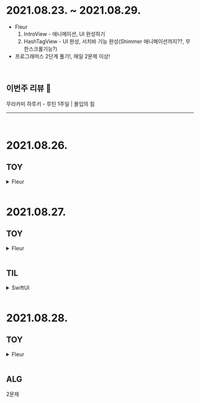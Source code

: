 # 2021.08.23. ~ 2021.08.29.
* Fleur
    1. IntroView - 애니메이션, UI 완성하기
    2. HashTagView - UI 완성, 서치바 기능 완성(Shimmer 애니메이션까지??, 무한스크롤기능?)
* 프로그래머스 2단계 풀기!, 매일 2문제 이상!

</br>

## 이번주 리뷰 :eyes:

무라카미 하루키 - 루틴 1주일 | 몰입의 힘

---

</br>

# 2021.08.26.
## TOY

<details>
<summary>Fleur</summary>
<div markdown="1">       

* HashTagView - 더미데이터 텍스트 배치

</div>
</details>
</br>


# 2021.08.27.
## TOY

<details>
<summary>Fleur</summary>
<div markdown="1">       

* HashTagView - 서치바 기능, 더미데이터 텍스트 배치 (진행중..)

</div>
</details>
</br>

## TIL

<details>
<summary>SwiftUI</summary>
<div markdown="1">       

* Infinitie ScrollView 무한스크롤 페이징 처리
* Alamofire AFRouter - URLRequestConvertible
* List, Foreach 차이점
https://stackoverflow.com/questions/56535326/what-is-the-difference-between-list-and-foreach-in-swiftui

</div>
</details>
</br>


# 2021.08.28.
## TOY

<details>
<summary>Fleur</summary>
<div markdown="1">       

* HashTagView - 서치바 기능, 더미데이터 텍스트 배치 (진행중..)

</div>
</details>
</br>

## ALG
2문제